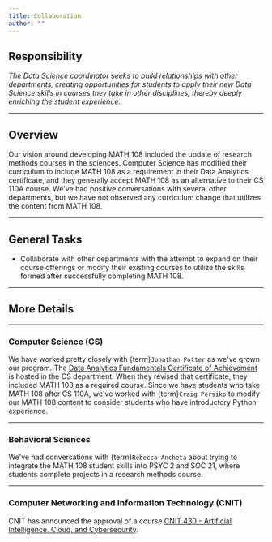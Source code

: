 ```yaml
---
title: Collaboration
author: ""
---
```


## Responsibility
_The Data Science coordinator seeks to build relationships with other departments, creating opportunities for students to apply their new Data Science skills in courses they take in other disciplines, thereby deeply enriching the student experience._

---

## Overview
Our vision around developing MATH 108 included the update of research methods courses in the sciences. Computer Science has modified their curriculum to include MATH 108 as a requirement in their Data Analytics certificate, and they generally accept MATH 108 as an alternative to their CS 110A course. We've had positive conversations with several other departments, but we have not observed any curriculum change that utilizes the content from MATH 108.

---

## General Tasks
- Collaborate with other departments with the attempt to expand on their course offerings or modify their existing courses to utilize the skills formed after successfully completing MATH 108.

---

## More Details

---

### Computer Science (CS)
We have worked pretty closely with {term}`Jonathan Potter` as we've grown our program. The [Data Analytics Fundamentals Certificate of Achievement](https://www.ccsf.edu/degrees-certificates/data-analytics) is hosted in the CS department. When they revised that certificate, they included MATH 108 as a required course. Since we have students who take MATH 108 after CS 110A, we've worked with {term}`Craig Persiko` to modify our MATH 108 content to consider students who have introductory Python experience.

---

### Behavioral Sciences
We've had conversations with {term}`Rebecca Ancheta` about trying to integrate the MATH 108 student skills into PSYC 2 and SOC 21, where students complete projects in a research methods course.

---

### Computer Networking and Information Technology (CNIT)
CNIT has announced the approval of a course [CNIT 430 - Artificial Intelligence, Cloud, and Cybersecurity](https://ccsf.curricunet.com/DynamicReports/AllFieldsReportByEntity/14397?entityType=Course&reportId=28).